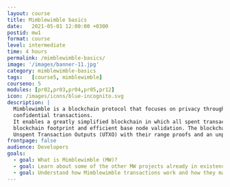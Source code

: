 ```yaml
---
layout: course
title: Mimblewimble basics
date:   2021-05-01 12:00:00 +0300
postid: mw1
format: course
level: intermediate
time: 4 hours
permalink: /mimblewimble-basics/
image: '/images/banner-11.jpg'
category: mimblewimble-basics
tags:   [course5, mimblewimble]
courseno: 5
modules: [pr02,pr03,pr04,pr05,pr12]
icon: /images/icons/blue-incognito.svg
description: |
  Mimblewimble is a blockchain protocol that focuses on privacy through the implementation of
  confidential transactions.
  It enables a greatly simplified blockchain in which all spent transactions can be pruned, resulting in a much smaller
  blockchain footprint and efficient base node validation. The blockchain consists only of block-headers, remaining
  Unspent Transaction Outputs (UTXO) with their range proofs and an unprunable transaction kernel per transaction.
frontpage: false
audience: Developers
goals:
  - goal: What is Mimblewimble (MW)?
  - goal: Learn about some of the other MW projects already in existence
  - goal: Understand how Mimblewimble transactions work and how they maintain privacy
---
```

